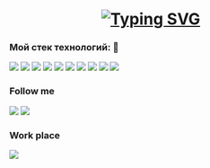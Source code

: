# <div align="center"> [![Typing SVG](https://readme-typing-svg.herokuapp.com?font=Fira+Code&pause=1000&color=FFFFFF&width=230&lines=Zamir+Sabyrzhanov)](https://git.io/typing-svg) </div>


### Мой стек технологий: 👋

<img src="https://img.shields.io/badge/Spring-black?style=for-the-badge&logo=Spring&logoColor=ЦВЕТ ЛОГОТИПА"/> <img src="https://img.shields.io/badge/Spring boot-black?style=for-the-badge&logo=Spring Boot&logoColor=ЦВЕТ ЛОГОТИПА"/> <img src="https://img.shields.io/badge/Spring Security-black?style=for-the-badge&logo=Spring Security&logoColor=ЦВЕТ ЛОГОТИПА"/> <img src="https://img.shields.io/badge/Thymeleaf-black?style=for-the-badge&logo=Thymeleaf&logoColor=ЦВЕТ ЛОГОТИПА"/> <img src="https://img.shields.io/badge/Docker-black?style=for-the-badge&logo=Docker&logoColor=ЦВЕТ ЛОГОТИПА"/> 
<img src="https://img.shields.io/badge/PostgreSQL-black?style=for-the-badge&logo=PostgreSQL&logoColor=ЦВЕТ ЛОГОТИПА"/> 
<img src="https://img.shields.io/badge/MySQL-black?style=for-the-badge&logo=MySQL&logoColor=ЦВЕТ ЛОГОТИПА"/>
<img src="https://img.shields.io/badge/Hibernate-black?style=for-the-badge&logo=Hibernate&logoColor=ЦВЕТ ЛОГОТИПА"/> 
<img src="https://img.shields.io/badge/Amazon AWS-black?style=for-the-badge&logo=Amazon AWS&logoColor=yellow"/> 
<img src="https://img.shields.io/badge/Amazon S3-black?style=for-the-badge&logo=Amazon S3&logoColor=ЦВЕТ ЛОГОТИПА"/>

### Follow me 
<img src="https://img.shields.io/badge/LinkedIn-blue?style=for-the-badge&logo=LinkedIn&logoColor=ЦВЕТ ЛОГОТИПА"/> <img src="https://img.shields.io/badge/GitHub-black?style=for-the-badge&logo=GitHub&logoColor=ЦВЕТ ЛОГОТИПА"/>

### Work place
<img src="https://img.shields.io/badge/Peaksoft-blue?style=for-the-badge&logo=Workplace&logoColor=ЦВЕТ ЛОГОТИПА"/>

